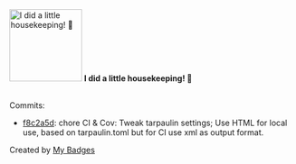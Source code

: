 <img src="https://my-badges.github.io/my-badges/chore-commit.png" alt="I did a little housekeeping! 🧹" title="I did a little housekeeping! 🧹" width="128">
<strong>I did a little housekeeping! 🧹</strong>
<br><br>

Commits:

- <a href="https://github.com/Sajjon/one-does-not-simply-sign/commit/f8c2a5d01de0f7df6370cd876d6677b02f83bb7c">f8c2a5d</a>: chore CI & Cov: Tweak tarpaulin settings; Use HTML for local use, based on tarpaulin.toml but for CI use xml as output format.


Created by <a href="https://github.com/my-badges/my-badges">My Badges</a>